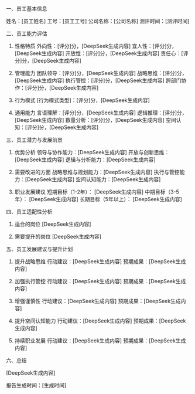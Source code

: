 一、员工基本信息

姓名：[员工姓名]
工号：[员工工号]
公司名称：[公司名称]
测评时间：[测评时间]

二、员工能力评估

1. 性格特质
外向性：[评分]分，[DeepSeek生成内容]
宜人性：[评分]分，[DeepSeek生成内容]
开放性：[评分]分，[DeepSeek生成内容]
责任心：[评分]分，[DeepSeek生成内容]

2. 管理能力
团队领导：[评分]分，[DeepSeek生成内容]
战略思维：[评分]分，[DeepSeek生成内容]
执行管控：[评分]分，[DeepSeek生成内容]
跨部门协作：[评分]分，[DeepSeek生成内容]

3. 行为模式
[行为模式类型]：[评分]分，[DeepSeek生成内容]

4. 通用能力
言语理解：[评分]分，[DeepSeek生成内容]
逻辑推理：[评分]分，[DeepSeek生成内容]
数量分析：[评分]分，[DeepSeek生成内容]
空间认知：[评分]分，[DeepSeek生成内容]

三、员工潜力与发展前景

1. 优势分析
领导与协作能力：[DeepSeek生成内容]
开放与创新思维：[DeepSeek生成内容]
逻辑与分析能力：[DeepSeek生成内容]

2. 需要改进的方面
战略思维与规划能力：[DeepSeek生成内容]
执行与管控能力：[DeepSeek生成内容]
空间认知能力：[DeepSeek生成内容]

3. 职业发展建议
短期目标（1-2年）：
[DeepSeek生成内容]
中期目标（3-5年）：
[DeepSeek生成内容]
长期目标（5年以上）：
[DeepSeek生成内容]

四、员工适配性分析

1. 适合的岗位
[DeepSeek生成内容]

2. 需要提升的岗位
[DeepSeek生成内容]

五、员工发展建议与提升计划

1. 提升战略思维
行动建议：[DeepSeek生成内容]
预期成果：[DeepSeek生成内容]

2. 加强执行管控
行动建议：[DeepSeek生成内容]
预期成果：[DeepSeek生成内容]

3. 增强谨慎性
行动建议：[DeepSeek生成内容]
预期成果：[DeepSeek生成内容]

4. 提升空间认知能力
行动建议：[DeepSeek生成内容]
预期成果：[DeepSeek生成内容]

5. 持续职业发展
行动建议：[DeepSeek生成内容]
预期成果：[DeepSeek生成内容]

六、总结

[DeepSeek生成内容]

报告生成时间：[生成时间]   